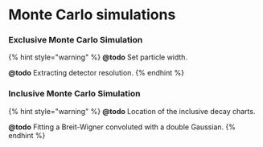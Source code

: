 # Monte Carlo simulations

### 

### Exclusive Monte Carlo Simulation

{% hint style="warning" %}
**@todo** Set particle width.

**@todo** Extracting detector resolution.
{% endhint %}

### Inclusive Monte Carlo Simulation

{% hint style="warning" %}
**@todo** Location of the inclusive decay charts.

**@todo** Fitting a Breit-Wigner convoluted with a double Gaussian.
{% endhint %}

